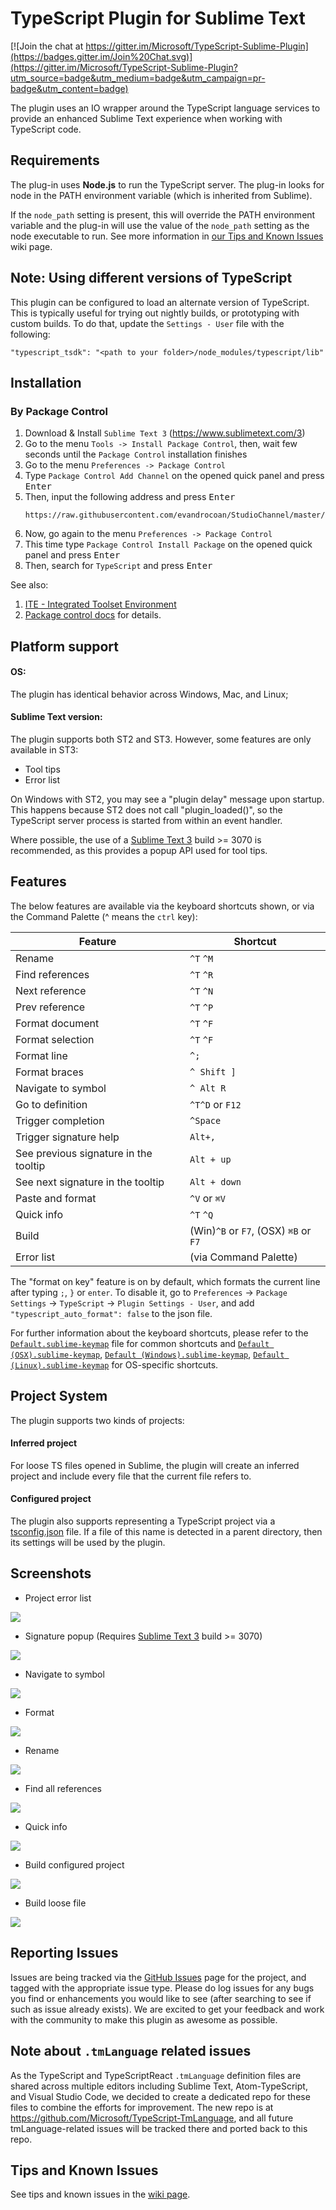 TypeScript Plugin for Sublime Text
==================================

[![Join the chat at https://gitter.im/Microsoft/TypeScript-Sublime-Plugin](https://badges.gitter.im/Join%20Chat.svg)](https://gitter.im/Microsoft/TypeScript-Sublime-Plugin?utm_source=badge&utm_medium=badge&utm_campaign=pr-badge&utm_content=badge)

The plugin uses an IO wrapper around the TypeScript language services to provide an enhanced Sublime Text experience when working with TypeScript code.

Requirements
--------------

The plug-in uses **Node.js** to run the TypeScript server.  The plug-in looks for node in the PATH environment variable (which is inherited from Sublime).

If the `node_path` setting is present, this will override the PATH environment variable and the plug-in will use the value of the `node_path` setting as the node executable to run.
See more information in [our Tips and Known Issues](https://github.com/Microsoft/TypeScript-Sublime-Plugin/wiki/Tips-and-Known-Issues) wiki page.

Note: Using different versions of TypeScript
--------------
This plugin can be configured to load an alternate version of TypeScript.
This is typically useful for trying out nightly builds, or prototyping with custom builds.
To do that, update the `Settings - User` file with the following:

```json5
"typescript_tsdk": "<path to your folder>/node_modules/typescript/lib"
```

## Installation

### By Package Control

1. Download & Install `Sublime Text 3` (https://www.sublimetext.com/3)
1. Go to the menu `Tools -> Install Package Control`, then,
   wait few seconds until the `Package Control` installation finishes
1. Go to the menu `Preferences -> Package Control`
1. Type `Package Control Add Channel` on the opened quick panel and press <kbd>Enter</kbd>
1. Then, input the following address and press <kbd>Enter</kbd>
   ```
   https://raw.githubusercontent.com/evandrocoan/StudioChannel/master/channel.json
   ```
1. Now, go again to the menu `Preferences -> Package Control`
1. This time type `Package Control Install Package` on the opened quick panel and press <kbd>Enter</kbd>
1. Then, search for `TypeScript` and press <kbd>Enter</kbd>

See also:
1. [ITE - Integrated Toolset Environment](https://github.com/evandrocoan/ITE)
1. [Package control docs](https://packagecontrol.io/docs/usage) for details.


Platform support
----------------
#### OS:
The plugin has identical behavior across Windows, Mac, and Linux;

#### Sublime Text version:
The plugin supports both ST2 and ST3. However, some features are only available in ST3:
+ Tool tips
+ Error list

On Windows with ST2, you may see a "plugin delay" message upon startup.  This happens because ST2 does not call "plugin_loaded()", so the TypeScript server process is started from within an event handler.

Where possible, the use of a [Sublime Text 3](http://www.sublimetext.com/3) build >= 3070 is recommended, as this provides a popup API used for tool tips.

Features
--------
The below features are available via the keyboard shortcuts shown, or via the Command Palette (^ means the `ctrl` key):

|Feature                | Shortcut        |
|-----------------------|-----------------|
|Rename                 | `^T` `^M`       |
|Find references        | `^T` `^R`       |
|Next reference         | `^T` `^N`       |
|Prev reference         | `^T` `^P`       |
|Format document        | `^T` `^F`       |
|Format selection       | `^T` `^F`       |
|Format line            | `^;`            |
|Format braces          | `^ Shift ]`     |
|Navigate to symbol     | `^ Alt R`       |
|Go to definition       | `^T^D` or `F12` |
|Trigger completion     | `^Space`        |
|Trigger signature help | `Alt+,`         |
|See previous signature in the tooltip | `Alt + up`   |
|See next signature in the tooltip | `Alt + down` |
|Paste and format       | `^V` or <code>&#8984;V</code> |
|Quick info             | `^T` `^Q`       |
|Build		        | (Win)`^B` or `F7`, (OSX) `⌘B` or `F7`   |
|Error list             | (via Command Palette) |

The "format on key" feature is on by default, which formats the current line after typing `;`, `}` or `enter`.
To disable it, go to `Preferences` -> `Package Settings` -> `TypeScript` -> `Plugin Settings - User`, and add
`"typescript_auto_format": false` to the json file.

For further information about the keyboard shortcuts, please refer to the [`Default.sublime-keymap`](https://github.com/Microsoft/TypeScript-Sublime-Plugin/blob/master/Default.sublime-keymap) file for common shortcuts and
[`Default (OSX).sublime-keymap`](https://github.com/Microsoft/TypeScript-Sublime-Plugin/blob/master/Default%20(OSX).sublime-keymap),
[`Default (Windows).sublime-keymap`](https://github.com/Microsoft/TypeScript-Sublime-Plugin/blob/master/Default%20(Windows).sublime-keymap),
[`Default (Linux).sublime-keymap`](https://github.com/Microsoft/TypeScript-Sublime-Plugin/blob/master/Default%20(Linux).sublime-keymap)
for OS-specific shortcuts.

Project System
------
The plugin supports two kinds of projects:

#### Inferred project

For loose TS files opened in Sublime, the plugin will create an inferred project and include every file that the current file refers to.

#### Configured project

The plugin also supports representing a TypeScript project via a [tsconfig.json](http://www.typescriptlang.org/docs/handbook/tsconfig-json.html) file. If a file of this name is detected in a parent directory, then its settings will be used by the plugin.

Screenshots
------
- Project error list

![](https://raw.githubusercontent.com/Microsoft/TypeScript-Sublime-Plugin/master/screenshots/errorlist.gif)

- Signature popup (Requires [Sublime Text 3](http://www.sublimetext.com/3) build >= 3070)

![](https://raw.githubusercontent.com/Microsoft/TypeScript-Sublime-Plugin/master/screenshots/signature.gif)

- Navigate to symbol

![](https://raw.githubusercontent.com/Microsoft/TypeScript-Sublime-Plugin/master/screenshots/navigateToSymbol.gif)

- Format

![](https://raw.githubusercontent.com/Microsoft/TypeScript-Sublime-Plugin/master/screenshots/format.gif)

- Rename

![](https://raw.githubusercontent.com/Microsoft/TypeScript-Sublime-Plugin/master/screenshots/rename.gif)

- Find all references

![](https://raw.githubusercontent.com/Microsoft/TypeScript-Sublime-Plugin/master/screenshots/find_ref.gif)

- Quick info

![](https://raw.githubusercontent.com/Microsoft/TypeScript-Sublime-Plugin/master/screenshots/quickinfo.gif)

- Build configured project

![](https://raw.githubusercontent.com/Microsoft/TypeScript-Sublime-Plugin/master/screenshots/build_tsconfig.gif)

- Build loose file

![](https://raw.githubusercontent.com/Microsoft/TypeScript-Sublime-Plugin/master/screenshots/build_loose_file.gif)

Reporting Issues
-------
Issues are being tracked via the [GitHub Issues](https://github.com/Microsoft/TypeScript-Sublime-Plugin/issues) page for the project, and tagged with the appropriate issue type. Please do log issues for any bugs you find or enhancements you would like to see (after searching to see if such as issue already exists).  We are excited to get your feedback and work with the community to make this plugin as awesome as possible.

Note about `.tmLanguage` related issues
--------------
As the TypeScript and TypeScriptReact `.tmLanguage` definition files are shared across multiple editors including Sublime Text, Atom-TypeScript, and Visual Studio Code, we decided to create a dedicated repo for these files to combine the efforts for improvement.
The new repo is at https://github.com/Microsoft/TypeScript-TmLanguage, and all future tmLanguage-related issues will be tracked there and ported back to this repo.

Tips and Known Issues
----
See tips and known issues in the [wiki page](https://github.com/Microsoft/TypeScript-Sublime-Plugin/wiki/Tips-and-Known-Issues).

